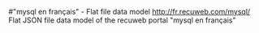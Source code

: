 #"mysql en français" - Flat file data model
http://fr.recuweb.com/mysql/
Flat JSON file data model of the recuweb portal "mysql en français"
